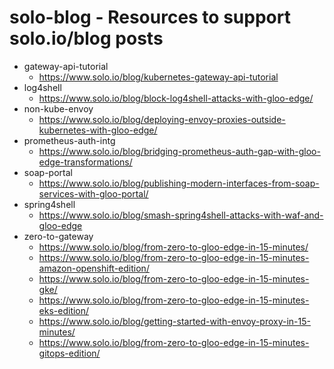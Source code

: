 # solo-blog - Resources to support solo.io/blog posts
* gateway-api-tutorial
    * https://www.solo.io/blog/kubernetes-gateway-api-tutorial
* log4shell
    * https://www.solo.io/blog/block-log4shell-attacks-with-gloo-edge/ 
* non-kube-envoy
    * https://www.solo.io/blog/deploying-envoy-proxies-outside-kubernetes-with-gloo-edge/ 
* prometheus-auth-intg
    * https://www.solo.io/blog/bridging-prometheus-auth-gap-with-gloo-edge-transformations/
* soap-portal
    * https://www.solo.io/blog/publishing-modern-interfaces-from-soap-services-with-gloo-portal/
* spring4shell
    * https://www.solo.io/blog/smash-spring4shell-attacks-with-waf-and-gloo-edge
* zero-to-gateway
    * https://www.solo.io/blog/from-zero-to-gloo-edge-in-15-minutes/
    * https://www.solo.io/blog/from-zero-to-gloo-edge-in-15-minutes-amazon-openshift-edition/
    * https://www.solo.io/blog/from-zero-to-gloo-edge-in-15-minutes-gke/
    * https://www.solo.io/blog/from-zero-to-gloo-edge-in-15-minutes-eks-edition/
    * https://www.solo.io/blog/getting-started-with-envoy-proxy-in-15-minutes/
    * https://www.solo.io/blog/from-zero-to-gloo-edge-in-15-minutes-gitops-edition/

